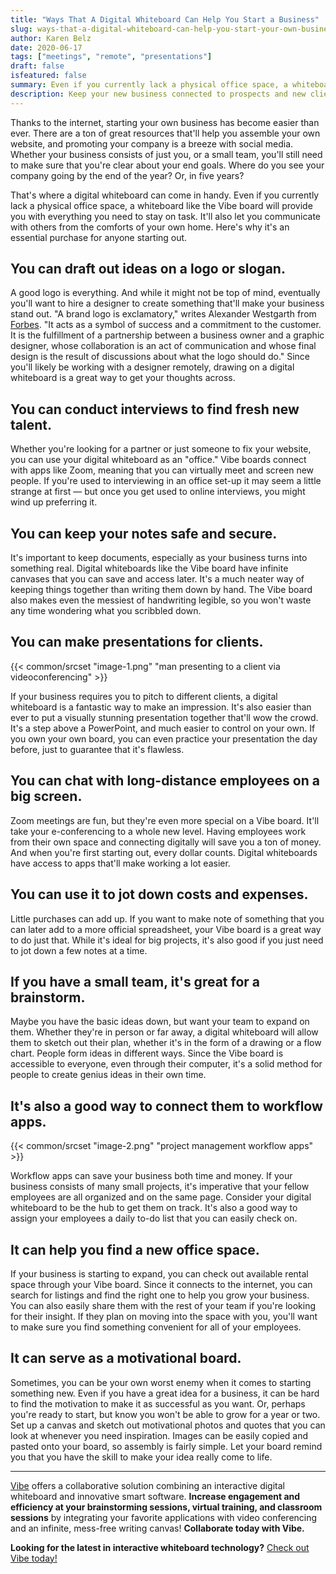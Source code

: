 ```yaml
---
title: "Ways That A Digital Whiteboard Can Help You Start a Business"
slug: ways-that-a-digital-whiteboard-can-help-you-start-your-own-business
author: Karen Belz
date: 2020-06-17
tags: ["meetings", "remote", "presentations"]
draft: false
isfeatured: false
summary: Even if you currently lack a physical office space, a whiteboard like the Vibe board will provide you with everything you need to stay on task.
description: Keep your new business connected to prospects and new clients with a digital whiteboard.
---
```






Thanks to the internet, starting your own business has become easier than ever. There are a ton of great resources that'll help you assemble your own website, and promoting your company is a breeze with social media. Whether your business consists of just you, or a small team, you'll still need to make sure that you're clear about your end goals. Where do you see your company going by the end of the year? Or, in five years?

That's where a digital whiteboard can come in handy. Even if you currently lack a physical office space, a whiteboard like the Vibe board will provide you with everything you need to stay on task. It'll also let you communicate with others from the comforts of your own home. Here's why it's an essential purchase for anyone starting out.


## You can draft out ideas on a logo or slogan. 

A good logo is everything. And while it might not be top of mind, eventually you'll want to hire a designer to create something that'll make your business stand out. "A brand logo is exclamatory," writes Alexander Westgarth from [Forbes](https://www.forbes.com/sites/theyec/2018/11/30/the-importance-of-having-the-right-logo/#1e407e0e1ccb). "It acts as a symbol of success and a commitment to the customer. It is the fulfillment of a partnership between a business owner and a graphic designer, whose collaboration is an act of communication and whose final design is the result of discussions about what the logo should do." Since you'll likely be working with a designer remotely, drawing on a digital whiteboard is a great way to get your thoughts across.


## You can conduct interviews to find fresh new talent. 

Whether you're looking for a partner or just someone to fix your website, you can use your digital whiteboard as an "office." Vibe boards connect with apps like Zoom, meaning that you can virtually meet and screen new people. If you're used to interviewing in an office set-up it may seem a little strange at first — but once you get used to online interviews, you might wind up preferring it. 


## You can keep your notes safe and secure. 

It's important to keep documents, especially as your business turns into something real. Digital whiteboards like the Vibe board have infinite canvases that you can save and access later. It's a much neater way of keeping things together than writing them down by hand. The Vibe board also makes even the messiest of handwriting legible, so you won't waste any time wondering what you scribbled down. 


## You can make presentations for clients. 
{{< common/srcset "image-1.png" "man presenting to a client via videoconferencing" >}}


If your business requires you to pitch to different clients, a digital whiteboard is a fantastic way to make an impression. It's also easier than ever to put a visually stunning presentation together that'll wow the crowd. It's a step above a PowerPoint, and much easier to control on your own. If you own your own board, you can even practice your presentation the day before, just to guarantee that it's flawless.


## You can chat with long-distance employees on a big screen. 

Zoom meetings are fun, but they're even more special on a Vibe board. It'll take your e-conferencing to a whole new level. Having employees work from their own space and connecting digitally will save you a ton of money. And when you're first starting out, every dollar counts. Digital whiteboards have access to apps that'll make working a lot easier. 


## You can use it to jot down costs and expenses. 

Little purchases can add up. If you want to make note of something that you can later add to a more official spreadsheet, your Vibe board is a great way to do just that. While it's ideal for big projects, it's also good if you just need to jot down a few notes at a time. 


## If you have a small team, it's great for a brainstorm. 

Maybe you have the basic ideas down, but want your team to expand on them. Whether they're in person or far away, a digital whiteboard will allow them to sketch out their plan, whether it's in the form of a drawing or a flow chart. People form ideas in different ways. Since the Vibe board is accessible to everyone, even through their computer, it's a solid method for people to create genius ideas in their own time. 


## It's also a good way to connect them to workflow apps. 
{{< common/srcset "image-2.png" "project management workflow apps" >}}


Workflow apps can save your business both time and money. If your business consists of many small projects, it's imperative that your fellow employees are all organized and on the same page. Consider your digital whiteboard to be the hub to get them on track. It's also a good way to assign your employees a daily to-do list that you can easily check on.
 

## It can help you find a new office space. 

If your business is starting to expand, you can check out available rental space through your Vibe board. Since it connects to the internet, you can search for listings and find the right one to help you grow your business. You can also easily share them with the rest of your team if you're looking for their insight. If they plan on moving into the space with you, you'll want to make sure you find something convenient for all of your employees.


## It can serve as a motivational board. 

Sometimes, you can be your own worst enemy when it comes to starting something new. Even if you have a great idea for a business, it can be hard to find the motivation to make it as successful as you want. Or, perhaps you're ready to start, but know you won't be able to grow for a year or two. Set up a canvas and sketch out motivational photos and quotes that you can look at whenever you need inspiration. Images can be easily copied and pasted onto your board, so assembly is fairly simple.  Let your board remind you that you have the skill to make your idea really come to life. 




----------

[Vibe](https://vibe.us/) offers a collaborative solution combining an interactive digital whiteboard and innovative smart software. **Increase engagement and efficiency at your brainstorming sessions, virtual training, and classroom sessions** by integrating your favorite applications with video conferencing and an infinite, mess-free writing canvas! **Collaborate today with Vibe.**

**Looking for the latest in interactive whiteboard technology?** [Check out Vibe today!](https://vibe.us/order/)
